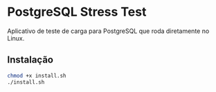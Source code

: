 # PostgreSQL Stress Test

Aplicativo de teste de carga para PostgreSQL que roda diretamente no Linux.

## Instalação

```bash
chmod +x install.sh
./install.sh